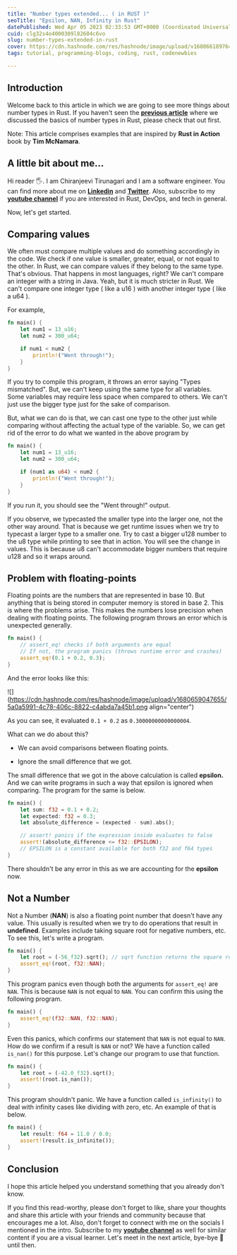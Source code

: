 ```yaml
---
title: "Number types extended... ( in RUST )"
seoTitle: "Epsilon, NAN, Infinity in Rust"
datePublished: Wed Apr 05 2023 02:33:53 GMT+0000 (Coordinated Universal Time)
cuid: clg32s4o4000309l82604c6vo
slug: number-types-extended-in-rust
cover: https://cdn.hashnode.com/res/hashnode/image/upload/v1680661897642/61397be2-0ddf-4027-9813-cfb71003b729.png
tags: tutorial, programming-blogs, coding, rust, codenewbies

---
```


## **Introduction**

Welcome back to this article in which we are going to see more things about number types in Rust. If you haven't seen the [**previous article**](https://vchiranjeeviak.hashnode.dev/number-types-in-rust) where we discussed the basics of number types in Rust, please check that out first.

Note: This article comprises examples that are inspired by **Rust in Action** book by **Tim McNamara**.

## **A little bit about me...**

Hi reader 🖐. I am Chiranjeevi Tirunagari and I am a software engineer. You can find more about me on [**Linkedin**](https://www.linkedin.com/in/vchiranjeeviak/) and [**Twitter**](http://twitter.com/vchiranjeeviak). Also, subscribe to my [**youtube channel**](https://www.youtube.com/@chiranjeevi_tirunagari) if you are interested in Rust, DevOps, and tech in general.

Now, let's get started.

## **Comparing values**

We often must compare multiple values and do something accordingly in the code. We check if one value is smaller, greater, equal, or not equal to the other. In Rust, we can compare values if they belong to the same type. That's obvious. That happens in most languages, right? We can't compare an integer with a string in Java. Yeah, but it is much stricter in Rust. We can't compare one integer type ( like a u16 ) with another integer type ( like a u64 ).

For example,

```rust
fn main() {
    let num1 = 13_u16;
    let num2 = 300_u64;

    if num1 < num2 {
        println!("Went through!");
    }
}
```

If you try to compile this program, it throws an error saying "Types mismatched". But, we can't keep using the same type for all variables. Some variables may require less space when compared to others. We can't just use the bigger type just for the sake of comparison.

But, what we can do is that, we can cast one type to the other just while comparing without affecting the actual type of the variable. So, we can get rid of the error to do what we wanted in the above program by

```rust
fn main() {
    let num1 = 13_u16;
    let num2 = 300_u64;

    if (num1 as u64) < num2 {
        println!("Went through!");
    }
}
```

If you run it, you should see the "Went through!" output.

If you observe, we typecasted the smaller type into the larger one, not the other way around. That is because we get runtime issues when we try to typecast a larger type to a smaller one. Try to cast a bigger u128 number to the u8 type while printing to see that in action. You will see the change in values. This is because u8 can't accommodate bigger numbers that require u128 and so it wraps around.

## **Problem with floating-points**

Floating points are the numbers that are represented in base 10. But anything that is being stored in computer memory is stored in base 2. This is where the problems arise. This makes the numbers lose precision when dealing with floating points. The following program throws an error which is unexpected generally.

```rust
fn main() {
    // assert_eq! checks if both arguments are equal
    // If not, the program panics (throws runtime error and crashes)
    assert_eq!(0.1 + 0.2, 0.3);
}
```

And the error looks like this:

![](https://cdn.hashnode.com/res/hashnode/image/upload/v1680659047655/5a0a5991-4c78-406c-8822-c4abda7a45b1.png align="center")

As you can see, it evaluated `0.1 + 0.2` as `0.30000000000000004`.

What can we do about this?

* We can avoid comparisons between floating points.
    
* Ignore the small difference that we got.
    

The small difference that we got in the above calculation is called **epsilon.** And we can write programs in such a way that epsilon is ignored when comparing. The program for the same is below.

```rust
fn main() {
    let sum: f32 = 0.1 + 0.2;
    let expected: f32 = 0.3;
    let absolute_difference = (expected - sum).abs();

    // assert! panics if the expression inside evaluates to false
    assert!(absolute_difference <= f32::EPSILON);
    // EPSILON is a constant available for both f32 and f64 types
}
```

There shouldn't be any error in this as we are accounting for the **epsilon** now.

## **Not a Number**

Not a Number (**NAN**) is also a floating point number that doesn't have any value. This usually is resulted when we try to do operations that result in **undefined**. Examples include taking square root for negative numbers, etc. To see this, let's write a program.

```rust
fn main() {
    let root = (-56_f32).sqrt(); // sqrt function returns the square root
    assert_eq!(root, f32::NAN);
}
```

This program panics even though both the arguments for `assert_eq!` are `NAN`. This is because `NAN` is not equal to `NAN`. You can confirm this using the following program.

```rust
fn main() {
    assert_eq!(f32::NAN, f32::NAN);
}
```

Even this panics, which confirms our statement that `NAN` is not equal to `NAN`. How do we confirm if a result is `NAN` or not? We have a function called `is_nan()` for this purpose. Let's change our program to use that function.

```rust
fn main() {
    let root = (-42.0_f32).sqrt();
    assert!(root.is_nan());
}
```

This program shouldn't panic. We have a function called `is_infinity()` to deal with infinity cases like dividing with zero, etc. An example of that is below.

```rust
fn main() {
    let result: f64 = 11.0 / 0.0;
    assert!(result.is_infinite());
} 
```

## **Conclusion**

I hope this article helped you understand something that you already don't know.

If you find this read-worthy, please don't forget to like, share your thoughts and share this article with your friends and community because that encourages me a lot. Also, don't forget to connect with me on the socials I mentioned in the intro. Subscribe to my [**youtube channel**](https://www.youtube.com/@chiranjeevi_tirunagari) as well for similar content if you are a visual learner. Let's meet in the next article, bye-bye 👋 until then.